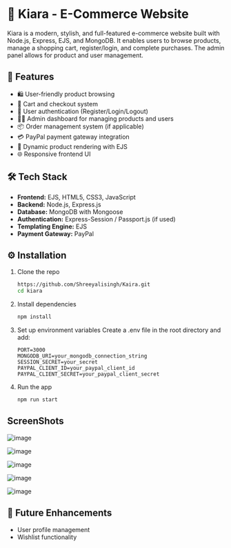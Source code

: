 # 👠 Kiara - E-Commerce Website

Kiara is a modern, stylish, and full-featured e-commerce website built with Node.js, Express, EJS, and MongoDB. It enables users to browse products, manage a shopping cart, register/login, and complete purchases. The admin panel allows for product and user management.

## 🚀 Features

* 🛍️ User-friendly product browsing
* 🛒 Cart and checkout system
* 🔐 User authentication (Register/Login/Logout)
* 🧑‍💼 Admin dashboard for managing products and users
* 📦 Order management system (if applicable)
* 💳 PayPal payment gateway integration
* 📸 Dynamic product rendering with EJS
* 🌐 Responsive frontend UI

## 🛠️ Tech Stack

* **Frontend:** EJS, HTML5, CSS3, JavaScript
* **Backend:** Node.js, Express.js
* **Database:** MongoDB with Mongoose
* **Authentication:** Express-Session / Passport.js (if used)
* **Templating Engine:** EJS
* **Payment Gateway:** PayPal

## ⚙️ Installation

1. Clone the repo

   ```bash
   https://github.com/Shreeyalisingh/Kaira.git
   cd kiara
   ```
2. Install dependencies

   ```bash
   npm install
   ```
3. Set up environment variables
   Create a .env file in the root directory and add:

   ```env
   PORT=3000
   MONGODB_URI=your_mongodb_connection_string
   SESSION_SECRET=your_secret
   PAYPAL_CLIENT_ID=your_paypal_client_id
   PAYPAL_CLIENT_SECRET=your_paypal_client_secret
   ```
4. Run the app

   ```bash
   npm run start
   ```
## ScreenShots
![image](https://github.com/user-attachments/assets/5c000e64-30fa-4a9e-bc6b-7ff210114832)

![image](https://github.com/user-attachments/assets/8112c619-6644-4d42-98e5-1a5556b02f0c)

![image](https://github.com/user-attachments/assets/33be3282-6409-43c1-b6ac-c7a0a8cd606d)

![image](https://github.com/user-attachments/assets/d8ffee90-42be-494f-9cbf-4b6bfc2d1252)

![image](https://github.com/user-attachments/assets/c3d69690-d8e1-434a-aa6c-69cd43a4bbef)





## 🧠 Future Enhancements

* User profile management
* Wishlist functionality
